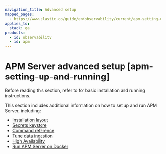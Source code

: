 ```yaml
---
navigation_title: Advanced setup
mapped_pages:
  - https://www.elastic.co/guide/en/observability/current/apm-setting-up-and-running.html
applies_to:
  stack: ga
products:
  - id: observability
  - id: apm
---
```


# APM Server advanced setup [apm-setting-up-and-running]

Before reading this section, refer to [](/solutions/observability/apm/apm-server/setup.md) for basic installation and running instructions.

This section includes additional information on how to set up and run APM Server, including:

* [Installation layout](/solutions/observability/apm/apm-server/installation-layout.md)
* [Secrets keystore](/solutions/observability/apm/apm-server/secrets-keystore-for-secure-settings.md)
* [Command reference](/solutions/observability/apm/apm-server/command-reference.md)
* [Tune data ingestion](/solutions/observability/apm/apm-server/tune-data-ingestion.md)
* [High Availability](/solutions/observability/apm/apm-server/high-availability.md)
* [Run APM Server on Docker](/solutions/observability/apm/apm-server/binary.md#apm-running-on-docker)

